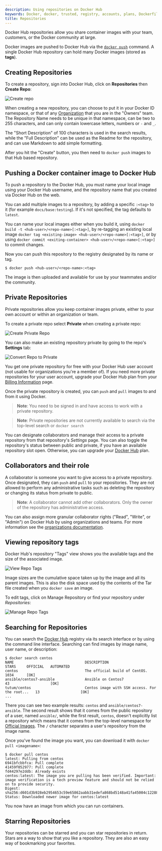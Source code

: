 ```yaml
---
description: Using repositories on Docker Hub
keywords: Docker, docker, trusted, registry, accounts, plans, Dockerfile, Docker Hub, webhooks, docs, documentation
title: Repositories
---
```


Docker Hub repositories allow you share container images with your team,
customers, or the Docker community at large.

Docker images are pushed to Docker Hub via the [`docker push`](https://docs.docker.com/engine/reference/commandline/push/) command. A single Docker Hub repository can hold many Docker images (stored as **tags**).

## Creating Repositories

To create a repository, sign into Docker Hub, click on **Repositories** then **Create Repo**:

![Create repo](images/repos-create.png)

When creating a new repository, you can choose to put it in your Docker ID
namespace, or that of any [Organization](/docker-hub/orgs.md) that you are in the "Owners"
team. The Repository Name needs to be unique in that namespace, can be two
to 255 characters, and can only contain lowercase letters, numbers or `-` and
`_`.

The "Short Description" of 100 characters is used in the search results,
while the "Full Description" can be used as the Readme for the repository, and
can use Markdown to add simple formatting.

After you hit the "Create" button, you then need to `docker push` images to that
Hub based repository.

## Pushing a Docker container image to Docker Hub

To push a repository to the Docker Hub, you must
name your local image using your Docker Hub username, and the
repository name that you created via Docker Hub on the web.

You can add multiple images to a repository, by adding a specific `:<tag>` to
it (for example `docs/base:testing`). If it's not specified, the tag defaults to
`latest`.

You can name your local images either when you build it, using
`docker build -t <hub-user>/<repo-name>[:<tag>]`,
by re-tagging an existing local image `docker tag <existing-image> <hub-user>/<repo-name>[:<tag>]`,
or by using `docker commit <exiting-container> <hub-user>/<repo-name>[:<tag>]` to commit
changes.

Now you can push this repository to the registry designated by its name or tag.

    $ docker push <hub-user>/<repo-name>:<tag>

The image is then uploaded and available for use by your teammates and/or
the community.

## Private Repositories

Private repositories allow you keep container images private, either to your own account or within an organization or
team.

To create a private repo select **Private** when creating a private repo:

![Create Private Repo](images/repo-create-private.png)

You can also make an existing repository private by going to the repo's **Settings** tab:

![Convert Repo to Private](images/repo-make-private.png)

You get one private repository for free with your Docker Hub user account (not usable for
organizations you're a member of). If you need more private repositories for your user account, upgrade
your Docker Hub plan from your [Billing Information](https://hub.docker.com/account/billing-plans/) page.

Once the private repository is created, you can `push` and `pull` images to and
from it using Docker.

> **Note**: You need to be signed in and have access to work with a
> private repository.

> **Note**: Private repositories are not currently available to search via the
top-level search or `docker search`

You can designate collaborators and manage their access to a private
repository from that repository's *Settings* page. You can also toggle the
repository's status between public and private, if you have an available
repository slot open. Otherwise, you can upgrade your
[Docker Hub](https://hub.docker.com/account/billing-plans/) plan.

## Collaborators and their role

A collaborator is someone you want to give access to a private repository. Once
designated, they can `push` and `pull` to your repositories. They are not
allowed to perform any administrative tasks such as deleting the repository or
changing its status from private to public.

> **Note**:
> A collaborator cannot add other collaborators. Only the owner of
> the repository has administrative access.

You can also assign more granular collaborator rights ("Read", "Write", or
"Admin") on Docker Hub by using organizations and teams. For more information
see the [organizations documentation](/docker-hub/orgs.md).


## Viewing repository tags

Docker Hub's repository "Tags" view shows you the available tags and the size
of the associated image.

![View Repo Tags](images/repos-tags-view.png)

Image sizes are the cumulative space taken up by the image and all its parent
images. This is also the disk space used by the contents of the Tar file created
when you `docker save` an image.

To edit tags, click on Manage Repository or find your repository under *Repositories*:

![Manage Repo Tags](images/repos-tags-manage.png)

## Searching for Repositories

You can search the [Docker Hub](https://hub.docker.com) registry via its search
interface or by using the command line interface. Searching can find images by
image name, user name, or description:

    $ docker search centos
    NAME                                 DESCRIPTION                                     STARS     OFFICIAL   AUTOMATED
    centos                               The official build of CentOS.                   1034      [OK]
    ansible/centos7-ansible              Ansible on Centos7                              43                   [OK]
    tutum/centos                         Centos image with SSH access. For the root...   13                   [OK]
    ...

There you can see two example results: `centos` and `ansible/centos7-ansible`.
The second result shows that it comes from the public repository of a user,
named `ansible/`, while the first result, `centos`, doesn't explicitly list a
repository which means that it comes from the top-level namespace for [Official
Images](/docker-hub/official_images.md). The `/` character separates a user's
repository from the image name.

Once you've found the image you want, you can download it with `docker pull <imagename>`:

    $ docker pull centos
    latest: Pulling from centos
    6941bfcbbfca: Pull complete
    41459f052977: Pull complete
    fd44297e2ddb: Already exists
    centos:latest: The image you are pulling has been verified. Important: image verification is a tech preview feature and should not be relied on to provide security.
    Digest: sha256:d601d3b928eb2954653c59e65862aabb31edefa868bd5148a41fa45004c12288
    Status: Downloaded newer image for centos:latest

You now have an image from which you can run containers.


## Starring Repositories

Your repositories can be starred and you can star repositories in return. Stars
are a way to show that you like a repository. They are also an easy way of
bookmarking your favorites.
